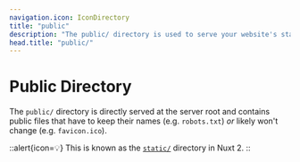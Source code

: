 ```yaml
---
navigation.icon: IconDirectory
title: "public"
description: "The public/ directory is used to serve your website's static assets."
head.title: "public/"
---
```


# Public Directory

The `public/` directory is directly served at the server root and contains public files that have to keep their names (e.g. `robots.txt`) _or_ likely won't change (e.g. `favicon.ico`).

::alert{icon=💡}
This is known as the [`static/`](https://nuxtjs.org/docs/directory-structure/static) directory in Nuxt 2.
::
